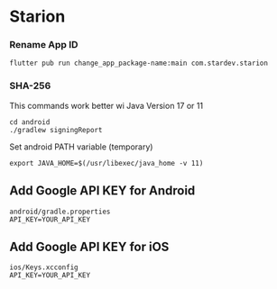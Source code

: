 # Starion

### Rename App ID

```
flutter pub run change_app_package-name:main com.stardev.starion
```


### SHA-256

This commands work better wi Java Version 17 or 11

```
cd android
./gradlew signingReport
```

Set android PATH variable (temporary)

```
export JAVA_HOME=$(/usr/libexec/java_home -v 11)
```

## Add Google API KEY for Android  

```
android/gradle.properties
API_KEY=YOUR_API_KEY
```

## Add Google API KEY for iOS 

```
ios/Keys.xcconfig
API_KEY=YOUR_API_KEY
```